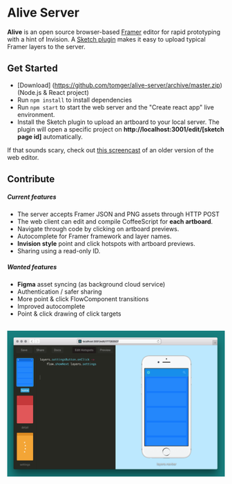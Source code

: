 # Alive Server

**Alive** is an open source browser-based [Framer](https://github.com/koenbok/Framer/) editor for rapid prototyping with a hint of Invision. A [Sketch plugin](https://github.com/tomger/alive) makes it easy to upload typical Framer layers to the server.

## Get Started

- [Download] (https://github.com/tomger/alive-server/archive/master.zip) (Node.js & React project)
- Run `npm install` to install dependencies
- Run `npm start` to start the web server and the "Create react app" live environment.
- Install the Sketch plugin to upload an artboard to your local server. The plugin will open a specific project on **http://localhost:3001/edit/[sketch page id]** automatically.

If that sounds scary, check out [this screencast](https://vimeo.com/185270726) of an older version of the web editor.

## Contribute


##### Current features
- The server accepts Framer JSON and PNG assets through HTTP POST
- The web client can edit and compile CoffeeScript for **each artboard**.
- Navigate through code by clicking on artboard previews.
- Autocomplete for Framer framework and layer names.
- **Invision style** point and click hotspots with artboard previews.
- Sharing using a read-only ID.

##### Wanted features

- **Figma** asset syncing (as background cloud service)
- Authentication / safer sharing
- More point & click FlowComponent transitions
- Improved autocomplete
- Point & click drawing of click targets

<br/>
<img src="https://github.com/tomger/alive-server/blob/images/screenshot.png?raw=true">
